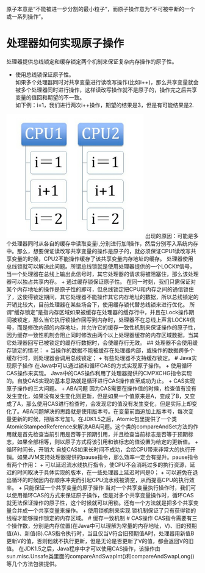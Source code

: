 原子本意是“不能被进一步分割的最小粒子”，而原子操作意为“不可被中断的一个或一系列操作”。  
# 处理器如何实现原子操作
处理器提供总线锁定和缓存锁定两个机制来保证复杂内存操作的原子性。  
+ 使用总线锁保证原子性。  
如果多个处理器同时对共享变量进行读改写操作(比如i++)，那么共享变量就会被多个处理器同时进行操作，这样读改写操作就不是原子的，操作完之后共享变量的值回和期望的不一致。  
如下例：i=1，我们进行两次i++操作，期望的结果是3，但是有可能结果是2.
<img src="img/原子操作.PNG"/>  
出现的原因：可能是多个处理器同时从各自的缓存中读取变量i,分别进行加1操作，然后分别写入系统内存中。那么，想要保证读改写共享变量的操作是原子的，就必须保证CPU1读改写共享变量的时候，CPU2不能操作缓存了该共享变量内存地址的缓存。  
处理器使用总线锁就可以解决此问题。所谓总线锁就是使用处理器提供的一个LOCK#信号，当一个处理器在总线上输出此信号时，其它处理器的请求将被阻塞住，那么该处理器可以独占共享内存。
+ 通过缓存锁保证原子性。  
在同一时刻，我们只需保证对某个内存地址的操作是原子性的即可，但总线锁定把CPU和内存之间的通信锁住了，这使得锁定期间，其它处理器不能操作其它内存地址的数据，所以总线锁定的开销比较大，目前处理器在某些场合下，使用缓存锁代替总线锁来进行优化。  
所谓“缓存锁定”是指内存区域如果被缓存在处理器的缓存行中，并且在Lock操作期间被锁定，那么当它执行锁操作回写到内存时，处理器不在总线上声言LOCK#信号，而是修改内部的内存地址，并允许它的缓存一致性机制来保证操作的原子性，因为缓存一致性机制会阻止同时修改由两个以上处理器缓存的内存区域数据，当其它处理器回写已被锁定的缓存行数据时，会使缓存行无效。  
## 处理器不会使用缓存锁定的情况：
+ 当操作的数据不能被缓存在处理器内部，或操作的数据跨多个缓存行时，则处理器会调用总线锁定；
+ 有些处理器不支持缓存锁定。
# Java实现原子操作
在Java中可以通过锁和循环CAS的方式实现原子操作。  
+ 使用循环CAS操作来实现。  
Java中的CAS操作利用了处理器提供的CMPXCHG指令实现的。自旋CAS实现的基本思路就是循环进行CAS操作直至成功为止。
+ CAS实现原子操作的三大问题。  
    + ABA问题  
    因为CAS需要在操作值的时候，检查值有没有发生变化，如果没有发生变化则更新，但是如果一个值原来是A，变成了B，又变成了A，那么使用CAS进行检查时，会发现它的值没有发生变化，但是实际上却变化了。ABA问题解决的思路就是使用版本号。在变量前面追加上版本号，每次变量更新的时候，把版本号加1。在JDK1.5之后，Atomic包里提供了一个类AtomicStampedReference来解决ABA问题。这个类的compareAndSet方法的作用就是首先检查当前引用是否等于预期引用，并且检查当前标志是否等于预期标志，如果全部相等，则以原子方式将该引用和该标志的值设置为给定的更新值。
    + 循环时间长，开销大  
    自旋CAS如果长时间不成功，会给CPU带来非常大的执行开销。如果JVM支持处理器提供的pause指令，那么效率一定会有提升。pause指令有两个作用：
        + 可以延迟流水线执行指令，使CPU不会消耗过多的执行资源，延迟的时间取决于具体实现的版本，在一些处理器上延迟时间是0；
        + 可以避免在退出循环的时候因内存顺序冲突而引起CPU流水线被清空，从而提高CPU的执行效率。
    + 只能保证一个共享变量的原子操作  
    当对一个共享变量执行操作时，我们可以使用循环CAS的方式来保证原子操作，但是对多个共享变量操作时，循环CAS就无法保证操作的原子性，这个时候就可以用锁。还有一个方法就是把多个共享变量合并成一个共享变量来操作。
+ 使用锁机制来实现  
锁机制保证了只有获得锁的线程才能够操作锁定的内存区域。
# 缓存一致机制
# CAS操作
CAS指令需要有三个操作数，分别是内存位置(在Java中可以理解为常量的内存地址，V)、旧的预期值(A)、新值(B).CAS指令执行时，当且仅当V符合旧预期值A时，处理器用新值B更新V的值，否则他就不执行更新，但是无论是否更新了V的值，都会返回V的旧值。  
在JDK1.5之后，Java程序中才可以使用CAS操作，该操作由sun.misc.Unsafe类里面的compareAndSwapInt()和compareAndSwapLong()等几个方法包装提供。